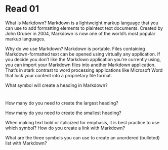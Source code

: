 # Read 01

What is Markdown?
Markdown is a lightweight markup language that you can use to add formatting elements to plaintext text documents. Created by John Gruber in 2004, Markdown is now one of the world’s most popular markup languages.

Why do we use Markdown?
Markdown is portable. Files containing Markdown-formatted text can be opened using virtually any application. If you decide you don’t like the Markdown application you’re currently using, you can import your Markdown files into another Markdown application. That’s in stark contrast to word processing applications like Microsoft Word that lock your content into a proprietary file format.

What symbol will create a heading in Markdown?
#
How many do you need to create the largest heading?

How many do you need to create the smallest heading?

When making text bold or italicized for emphasis, it is best practice to use which symbol?
How do you create a link with Markdown?

What are the three symbols you can use to create an unordered (bulleted) list with Markdown?
